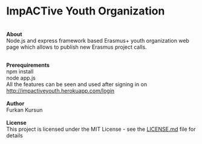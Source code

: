 # ImpACTive Youth Organization
</br>
  <strong>About</strong></br>
  Node.js and express framework based Erasmus+ youth organization web page which allows to publish new Erasmus project calls.</br></br>
  
  <strong>Prerequirements</strong></br>
  npm install</br>
  node app.js</br>
  All the features can be seen and used after signing in on http://impactiveyouth.herokuapp.com/login
  </br></br>
  <strong>Author</strong></br>
  Furkan Kursun</br></br>
  <strong>License</strong></br>
  This project is licensed under the MIT License - see the <a href="https://gist.github.com/PurpleBooth/LICENSE.md">LICENSE.md</a> file for details
  
